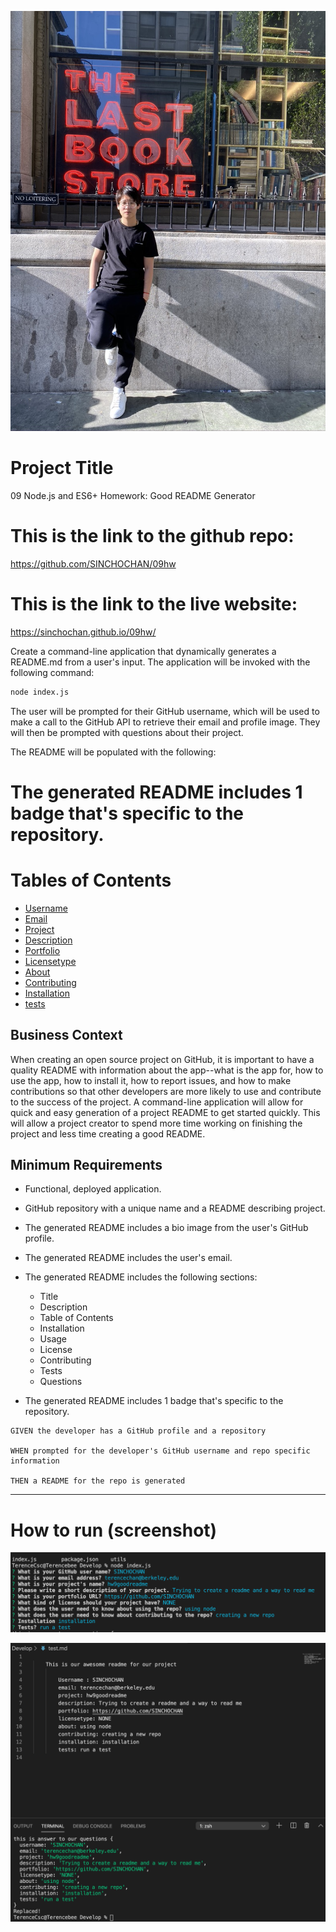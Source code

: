 ![icon](./Develop/images/icon.jpeg "icon")

# Project Title
09 Node.js and ES6+ Homework: Good README Generator


# This is the link to the github repo:

https://github.com/SINCHOCHAN/09hw


# This is the link to the live website:

https://sinchochan.github.io/09hw/



Create a command-line application that dynamically generates a README.md from a user's input. The application will be invoked with the following command:

```sh
node index.js
```

The user will be prompted for their GitHub username, which will be used to make a call to the GitHub API to retrieve their email and profile image. They will then be prompted with questions about their project.

The README will be populated with the following:

# The generated README includes 1 badge that's specific to the repository.

# Tables of Contents
* [Username](#username)
* [Email](#email)
* [Project](#project)
* [Description](#description)
* [Portfolio](#portfolio)
* [Licensetype](#licensetype)
* [About](#About)
* [Contributing](#contributing)
* [Installation](#installation)
* [tests](#tests)


## Business Context

When creating an open source project on GitHub, it is important to have a quality README with information about the app--what is the app for, how to use the app, how to install it, how to report issues, and how to make contributions so that other developers are more likely to use and contribute to the success of the project. A command-line application will allow for quick and easy generation of a project README to get started quickly. This will allow a project creator to spend more time working on finishing the project and less time creating a good README.

## Minimum Requirements

* Functional, deployed application.

* GitHub repository with a unique name and a README describing project.

* The generated README includes a bio image from the user's GitHub profile.

* The generated README includes the user's email.

* The generated README includes the following sections: 
  * Title
  * Description
  * Table of Contents
  * Installation
  * Usage
  * License
  * Contributing
  * Tests
  * Questions

* The generated README includes 1 badge that's specific to the repository.

```
GIVEN the developer has a GitHub profile and a repository

WHEN prompted for the developer's GitHub username and repo specific information

THEN a README for the repo is generated
```
- - -

# How to run (screenshot)

![runtest](./Develop/images/runtest.png "Screenshot of run the test")

![runtest](./Develop/images/testresult.png "Screenshot of test result")
